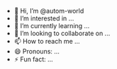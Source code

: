 - 👋 Hi, I’m @autom-world
- 👀 I’m interested in ...
- 🌱 I’m currently learning ...
- 💞️ I’m looking to collaborate on ...
- 📫 How to reach me ...
- 😄 Pronouns: ...
- ⚡ Fun fact: ...

<!---
autom-world/autom-world is a ✨ special ✨ repository because its `README.md` (this file) appears on your GitHub profile.
You can click the Preview link to take a look at your changes.
--->
